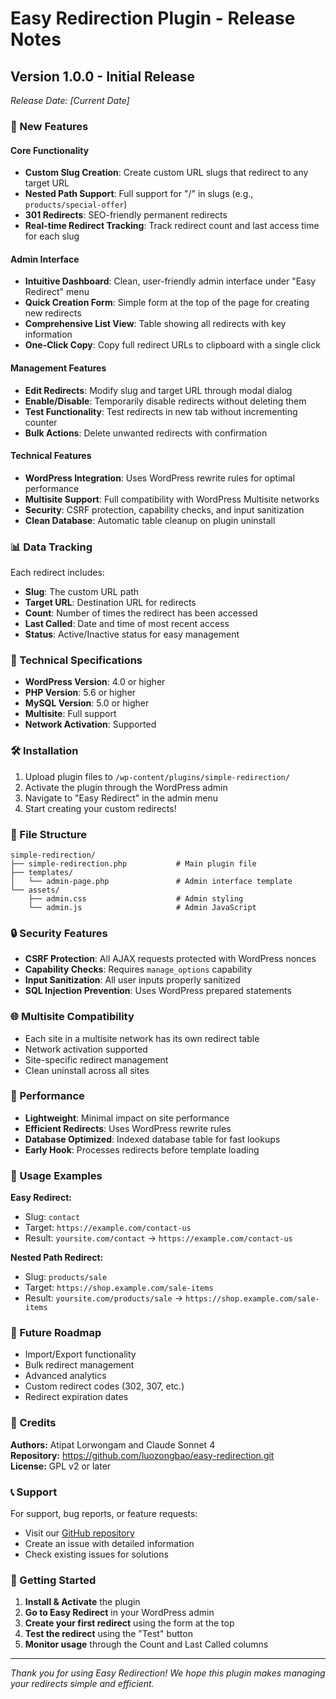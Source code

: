# Easy Redirection Plugin - Release Notes

## Version 1.0.0 - Initial Release
*Release Date: [Current Date]*

### 🎉 New Features

#### Core Functionality
- **Custom Slug Creation**: Create custom URL slugs that redirect to any target URL
- **Nested Path Support**: Full support for "/" in slugs (e.g., `products/special-offer`)
- **301 Redirects**: SEO-friendly permanent redirects
- **Real-time Redirect Tracking**: Track redirect count and last access time for each slug

#### Admin Interface
- **Intuitive Dashboard**: Clean, user-friendly admin interface under "Easy Redirect" menu
- **Quick Creation Form**: Simple form at the top of the page for creating new redirects
- **Comprehensive List View**: Table showing all redirects with key information
- **One-Click Copy**: Copy full redirect URLs to clipboard with a single click

#### Management Features
- **Edit Redirects**: Modify slug and target URL through modal dialog
- **Enable/Disable**: Temporarily disable redirects without deleting them
- **Test Functionality**: Test redirects in new tab without incrementing counter
- **Bulk Actions**: Delete unwanted redirects with confirmation

#### Technical Features
- **WordPress Integration**: Uses WordPress rewrite rules for optimal performance
- **Multisite Support**: Full compatibility with WordPress Multisite networks
- **Security**: CSRF protection, capability checks, and input sanitization
- **Clean Database**: Automatic table cleanup on plugin uninstall

### 📊 Data Tracking

Each redirect includes:
- **Slug**: The custom URL path
- **Target URL**: Destination URL for redirects
- **Count**: Number of times the redirect has been accessed
- **Last Called**: Date and time of most recent access
- **Status**: Active/Inactive status for easy management

### 🔧 Technical Specifications

- **WordPress Version**: 4.0 or higher
- **PHP Version**: 5.6 or higher
- **MySQL Version**: 5.0 or higher
- **Multisite**: Full support
- **Network Activation**: Supported

### 🛠️ Installation

1. Upload plugin files to `/wp-content/plugins/simple-redirection/`
2. Activate the plugin through the WordPress admin
3. Navigate to "Easy Redirect" in the admin menu
4. Start creating your custom redirects!

### 📁 File Structure

```
simple-redirection/
├── simple-redirection.php           # Main plugin file
├── templates/
│   └── admin-page.php               # Admin interface template
└── assets/
    ├── admin.css                    # Admin styling
    └── admin.js                     # Admin JavaScript
```

### 🔒 Security Features

- **CSRF Protection**: All AJAX requests protected with WordPress nonces
- **Capability Checks**: Requires `manage_options` capability
- **Input Sanitization**: All user inputs properly sanitized
- **SQL Injection Prevention**: Uses WordPress prepared statements

### 🌐 Multisite Compatibility

- Each site in a multisite network has its own redirect table
- Network activation supported
- Site-specific redirect management
- Clean uninstall across all sites

### 🚀 Performance

- **Lightweight**: Minimal impact on site performance
- **Efficient Redirects**: Uses WordPress rewrite rules
- **Database Optimized**: Indexed database table for fast lookups
- **Early Hook**: Processes redirects before template loading

### 📝 Usage Examples

**Easy Redirect:**
- Slug: `contact`
- Target: `https://example.com/contact-us`
- Result: `yoursite.com/contact` → `https://example.com/contact-us`

**Nested Path Redirect:**
- Slug: `products/sale`
- Target: `https://shop.example.com/sale-items`
- Result: `yoursite.com/products/sale` → `https://shop.example.com/sale-items`

### 🔄 Future Roadmap

- Import/Export functionality
- Bulk redirect management
- Advanced analytics
- Custom redirect codes (302, 307, etc.)
- Redirect expiration dates

### 👥 Credits

**Authors:** Atipat Lorwongam and Claude Sonnet 4  
**Repository:** https://github.com/luozongbao/easy-redirection.git  
**License:** GPL v2 or later

### 📞 Support

For support, bug reports, or feature requests:
- Visit our [GitHub repository](https://github.com/luozongbao/easy-redirection.git)
- Create an issue with detailed information
- Check existing issues for solutions

### 🎯 Getting Started

1. **Install & Activate** the plugin
2. **Go to Easy Redirect** in your WordPress admin
3. **Create your first redirect** using the form at the top
4. **Test the redirect** using the "Test" button
5. **Monitor usage** through the Count and Last Called columns

---

*Thank you for using Easy Redirection! We hope this plugin makes managing your redirects simple and efficient.*